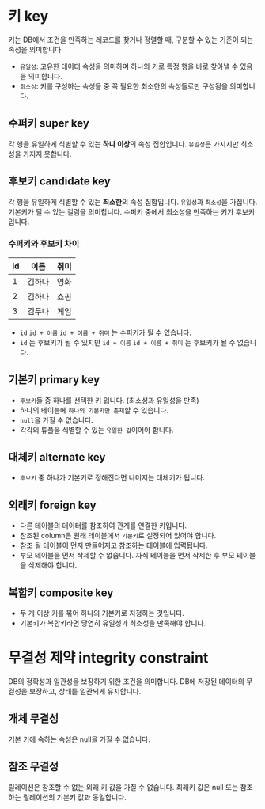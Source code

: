 # 키 key
키는 DB에서 조건을 만족하는 레코드를 찾거나 정렬할 때, 구분할 수 있는 기준이 되는 속성을 의미합니다
- `유일성`: 고유한 데이터 속성을 의미하며 하나의 키로 특정 행을 바로 찾아낼 수 있음을 의미합니다. 
- `최소성`: 키를 구성하는 속성들 중 꼭 필요한 최소한의 속성들로만 구성됨을 의미합니다.
## 수퍼키 super key
각 행을 유일하게 식별할 수 있는 **하나 이상**의 속성 집합입니다. `유일성`은 가지지만 최소성을 가지지 못합니다.
## 후보키 candidate key
각 행을 유일하게 식별할 수 있는 **최소한**의 속성 집합입니다. `유일성`과 `최소성`을 가집니다. 기본키가 될 수 있는 컬럼을 의미합니다. 수퍼키 중에서 최소성을 만족하는 키가 후보키입니다. 
### 수퍼키와 후보키 차이
|id|이름|취미|
|---|---|---|
|1|김하나|영화|
|2|김하나|쇼핑|
|3|김두나|게임|
- `id` `id + 이름` `id + 이름 + 취미` 는 수퍼키가 될 수 있습니다.
- `id` 는 후보키가 될 수 있지만 `id + 이름` `id + 이름 + 취미` 는 후보키가 될 수 없습니다.
## 기본키 primary key
- `후보키`들 중 하나를 선택한 키 입니다. (최소성과 유일성을 만족)
- 하나의 테이블에 `하나의 기본키만 존재`할 수 있습니다. 
- `null`을 가질 수 없습니다. 
- 각각의 튜플을 식별할 수 있는 `유일한 값`이어야 합니다.
## 대체키 alternate key
- `후보키` 중 하나가 기본키로 정해진다면 나머지는 대체키가 됩니다.
## 외래키 foreign key
- 다른 테이블의 데이터를 참조하여 관계를 연결한 키입니다.
- 참조된 column은 원래 테이블에서 `기본키`로 설정되어 있어야 합니다.
- 참조 될 테이블이 먼저 만들어지고 참조하는 테이블에 입력됩니다.
- 부모 테이블을 먼저 삭제할 수 없습니다. 자식 테이블을 먼저 삭제한 후 부모 테이블을 삭제해야 합니다.
## 복합키 composite key
- 두 개 이상 키를 묶어 하나의 기본키로 지정하는 것입니다.
- 기본키가 복합키라면 당연히 유일성과 최소성을 만족해야 합니다.
# 무결성 제약 integrity constraint
DB의 정확성과 일관성을 보장하기 위한 조건을 의미합니다. DB에 저장된 데이터의 무결성을 보장하고, 상태를 일관되게 유지합니다.
## 개체 무결성
기본 키에 속하는 속성은 null을 가질 수 없습니다.
## 참조 무결성
릴레이션은 참조할 수 없는 외래 키 값을 가질 수 없습니다. 최래키 값은 null 또는 참조하는 릴레이션의 기본키 값과 동일합니다.